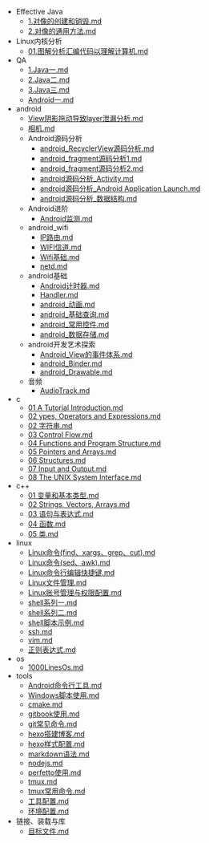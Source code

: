   - Effective Java
    - [1.对像的创建和销毁.md](./Effective%20Java/1.对像的创建和销毁.md)
    - [2.对像的通用方法.md](./Effective%20Java/2.对像的通用方法.md)
  - Linux内核分析
    - [01.图解分析汇编代码以理解计算机.md](./Linux内核分析/01.图解分析汇编代码以理解计算机.md)
  - QA
    - [1.Java一.md](./QA/1.Java一.md)
    - [2.Java二.md](./QA/2.Java二.md)
    - [3.Java三.md](./QA/3.Java三.md)
    - [Android一.md](./QA/Android一.md)
  - android
    - [View阴影拖动导致layer泄漏分析.md](./android/View阴影拖动导致layer泄漏分析.md)
    - [相机.md](./android/相机.md)
    - Android源码分析
      - [android_RecyclerView源码分析.md](./android/Android源码分析/android_RecyclerView源码分析.md)
      - [android_fragment源码分析1.md](./android/Android源码分析/android_fragment源码分析1.md)
      - [android_fragment源码分析2.md](./android/Android源码分析/android_fragment源码分析2.md)
      - [android源码分析_Activity.md](./android/Android源码分析/android源码分析_Activity.md)
      - [android源码分析_Android Application Launch.md](./android/Android源码分析/android源码分析_Android%20Application%20Launch.md)
      - [android源码分析_数据结构.md](./android/Android源码分析/android源码分析_数据结构.md)
    - Android进阶
      - [Android监测.md](./android/Android进阶/Android监测.md)
    - android_wifi
      - [IP路由.md](./android/android_wifi/IP路由.md)
      - [WIFI信道.md](./android/android_wifi/WIFI信道.md)
      - [Wifi基础.md](./android/android_wifi/Wifi基础.md)
      - [netd.md](./android/android_wifi/netd.md)
    - android基础
      - [Android计时器.md](./android/android基础/Android计时器.md)
      - [Handler.md](./android/android基础/Handler.md)
      - [android_动画.md](./android/android基础/android_动画.md)
      - [android_基础查询.md](./android/android基础/android_基础查询.md)
      - [android_常用控件.md](./android/android基础/android_常用控件.md)
      - [android_数据存储.md](./android/android基础/android_数据存储.md)
    - android开发艺术探索
      - [Android_View的事件体系.md](./android/android开发艺术探索/Android_View的事件体系.md)
      - [android_Binder.md](./android/android开发艺术探索/android_Binder.md)
      - [android_Drawable.md](./android/android开发艺术探索/android_Drawable.md)
    - 音频
      - [AudioTrack.md](./android/音频/AudioTrack.md)
  - c
    - [01 A Tutorial Introduction.md](./c/01%20A%20Tutorial%20Introduction.md)
    - [02 ypes, Operators and Expressions.md](./c/02%20ypes,%20Operators%20and%20Expressions.md)
    - [02 字符串.md](./c/02%20字符串.md)
    - [03 Control Flow.md](./c/03%20Control%20Flow.md)
    - [04 Functions and Program Structure.md](./c/04%20Functions%20and%20Program%20Structure.md)
    - [05 Pointers and Arrays.md](./c/05%20Pointers%20and%20Arrays.md)
    - [06 Structures.md](./c/06%20Structures.md)
    - [07 Input and Output.md](./c/07%20Input%20and%20Output.md)
    - [08 The UNIX System Interface.md](./c/08%20The%20UNIX%20System%20Interface.md)
  - c++
    - [01  变量和基本类型.md](./c++/01%20%20变量和基本类型.md)
    - [02 Strings, Vectors, Arrays.md](./c++/02%20Strings,%20Vectors,%20Arrays.md)
    - [03 语句与表达式.md](./c++/03%20语句与表达式.md)
    - [04 函数.md](./c++/04%20函数.md)
    - [05 类.md](./c++/05%20类.md)
  - linux
    - [Linux命令(find、xargs、grep、cut).md](./linux/Linux命令(find、xargs、grep、cut).md)
    - [Linux命令(sed、awk).md](./linux/Linux命令(sed、awk).md)
    - [Linux命令行编辑快捷键.md](./linux/Linux命令行编辑快捷键.md)
    - [Linux文件管理.md](./linux/Linux文件管理.md)
    - [Linux账号管理与权限配置.md](./linux/Linux账号管理与权限配置.md)
    - [shell系列一.md](./linux/shell系列一.md)
    - [shell系列二.md](./linux/shell系列二.md)
    - [shell脚本示例.md](./linux/shell脚本示例.md)
    - [ssh.md](./linux/ssh.md)
    - [vim.md](./linux/vim.md)
    - [正则表达式.md](./linux/正则表达式.md)
  - os
    - [1000LinesOs.md](./os/1000LinesOs.md)
  - tools
    - [Android命令行工具.md](./tools/Android命令行工具.md)
    - [Windows脚本使用.md](./tools/Windows脚本使用.md)
    - [cmake.md](./tools/cmake.md)
    - [gitbook使用.md](./tools/gitbook使用.md)
    - [git常见命令.md](./tools/git常见命令.md)
    - [hexo搭建博客.md](./tools/hexo搭建博客.md)
    - [hexo样式配置.md](./tools/hexo样式配置.md)
    - [markdown语法.md](./tools/markdown语法.md)
    - [nodejs.md](./tools/nodejs.md)
    - [perfetto使用.md](./tools/perfetto使用.md)
    - [tmux.md](./tools/tmux.md)
    - [tmux常用命令.md](./tools/tmux常用命令.md)
    - [工具配置.md](./tools/工具配置.md)
    - [环境配置.md](./tools/环境配置.md)
  - 链接、装载与库
    - [目标文件.md](./链接、装载与库/目标文件.md)
